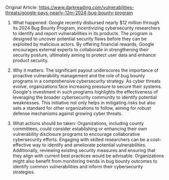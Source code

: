 Original Article: https://www.darkreading.com/vulnerabilities-threats/google-pays-nearly-12m-2024-bug-bounty-program

1) What happened: Google recently disbursed nearly $12 million through its 2024 Bug Bounty Program, incentivizing cybersecurity researchers to identify and report vulnerabilities in its products. The program is designed to uncover potential security flaws before they can be exploited by malicious actors. By offering financial rewards, Google encourages external experts to collaborate in strengthening their security posture, ultimately aiming to protect user data and enhance product security.

2) Why it matters: The significant payout underscores the importance of proactive vulnerability management and the role of bug bounty programs in a comprehensive cybersecurity strategy. As cyber threats evolve, organizations face increasing pressure to secure their systems. Google's investment in such programs highlights the effectiveness of leveraging the broader cybersecurity community to identify potential weaknesses. This initiative not only helps in mitigating risks but also sets a standard for other organizations to follow, aiming for robust defense mechanisms against growing cyber threats.

3) What actions should be taken: Organizations, including county committees, could consider establishing or enhancing their own vulnerability disclosure programs to encourage collaborative cybersecurity efforts. Engaging with skilled researchers can be a cost-effective way to identify and ameliorate potential vulnerabilities. Additionally, reviewing existing security measures and ensuring that they align with current best practices would be advisable. Organizations might also benefit from monitoring trends in bug bounty outcomes to identify common vulnerabilities and inform their cybersecurity strategies.